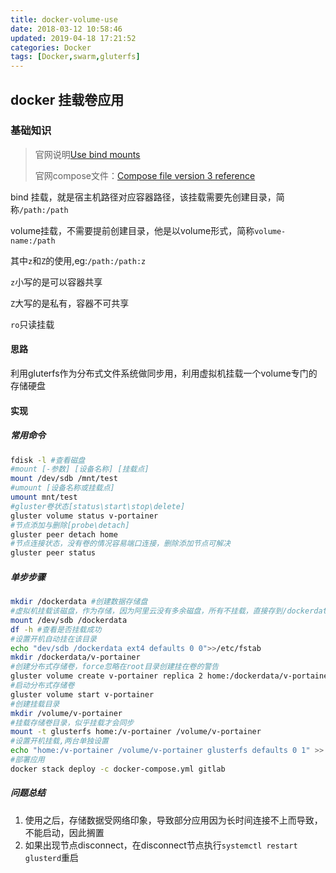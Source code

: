 ```yaml
---
title: docker-volume-use
date: 2018-03-12 10:58:46
updated: 2019-04-18 17:21:52
categories: Docker
tags: [Docker,swarm,gluterfs]
---
```


## docker 挂载卷应用

### 基础知识

> 官网说明[Use bind mounts](https://docs.docker.com/storage/bind-mounts/)
>
> 官网compose文件：[Compose file version 3 reference](https://docs.docker.com/compose/compose-file/)

bind 挂载，就是宿主机路径对应容器路径，该挂载需要先创建目录，简称`/path:/path`

volume挂载，不需要提前创建目录，他是以volume形式，简称`volume-name:/path`

其中`z`和`Z`的使用,eg:`/path:/path:z`

`z`小写的是可以容器共享

`Z`大写的是私有，容器不可共享

`ro`只读挂载

#### 思路

利用gluterfs作为分布式文件系统做同步用，利用虚拟机挂载一个volume专门的存储硬盘

#### 实现

##### 常用命令

```Bash
fdisk -l #查看磁盘
#mount [-参数] [设备名称] [挂载点]
mount /dev/sdb /mnt/test
#umount [设备名称或挂载点]
umount mnt/test
#gluster卷状态[status\start\stop\delete]
gluster volume status v-portainer
#节点添加与删除[probe\detach]
gluster peer detach home
#节点连接状态，没有卷的情况容易端口连接，删除添加节点可解决
gluster peer status
```

##### 单步步骤

```bash
mkdir /dockerdata #创建数据存储盘
#虚拟机挂载该磁盘，作为存储，因为阿里云没有多余磁盘，所有不挂载，直接存到/dockerdata
mount /dev/sdb /dockerdata 
df -h #查看是否挂载成功
#设置开机自动挂在该目录
echo "dev/sdb /dockerdata ext4 defaults 0 0">>/etc/fstab
mkdir /dockerdata/v-portainer
#创建分布式存储卷，force忽略在root目录创建挂在卷的警告
gluster volume create v-portainer replica 2 home:/dockerdata/v-portainer xuanps:/dockerdata/v-portainer force
#启动分布式存储卷
gluster volume start v-portainer
#创建挂载目录
mkdir /volume/v-portainer
#挂载存储卷目录，似乎挂载才会同步
mount -t glusterfs home:/v-portainer /volume/v-portainer
#设置开机挂载,两台单独设置
echo "home:/v-portainer /volume/v-portainer glusterfs defaults 0 1" >> /etc/fstab
#部署应用
docker stack deploy -c docker-compose.yml gitlab
```

##### 问题总结

1. 使用之后，存储数据受网络印象，导致部分应用因为长时间连接不上而导致，不能启动，因此搁置
2. 如果出现节点disconnect，在disconnect节点执行`systemctl restart glusterd`重启